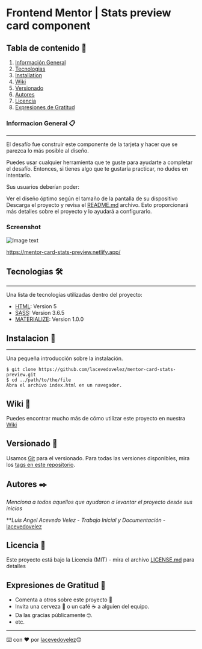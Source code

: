 # Frontend Mentor | Stats preview card component

## Tabla de contenido 🚀
1. [Información General](#informacion-general-)
2. [Tecnologias](#tecnologias-%EF%B8%8F)
3. [Installation](#instalacion-)
4. [Wiki](#wiki-)
5. [Versionado](#versionado-)
6. [Autores](#autores-%EF%B8%8F)
7. [Licencia](#licencia-)
8. [Expresiones de Gratitud](#expresiones-de-gratitud-)

### Informacion General 📋
***
El desafío fue construir este componente de la tarjeta y hacer que se parezca lo más posible al diseño.

Puedes usar cualquier herramienta que te guste para ayudarte a completar el desafío. Entonces, si tienes algo que te gustaría practicar, no dudes en intentarlo.

Sus usuarios deberían poder:

Ver el diseño óptimo según el tamaño de la pantalla de su dispositivo
Descarga el proyecto y revisa el [README.md](https://www.frontendmentor.io/challenges/stats-preview-card-component-8JqbgoU62) archivo. Esto proporcionará más detalles sobre el proyecto y lo ayudará a configurarlo.

### Screenshot

![Image text](https://res.cloudinary.com/dz209s6jk/image/upload/v1618491772/Challenges/t26y9p3veejvbc9biv3f.jpg)

https://mentor-card-stats-preview.netlify.app/

## Tecnologias 🛠️
***
Una lista de tecnologías utilizadas dentro del proyecto:
* [HTML](https://developer.mozilla.org/es/docs/orphaned/Web/Guide/HTML/HTML5): Version 5
* [SASS](https://example.com): Version 3.6.5
* [MATERIALIZE](https://materializecss.com): Version 1.0.0

## Instalacion 🔧
***
Una pequeña introducción sobre la instalación.
```
$ git clone https://github.com/lacevedovelez/mentor-card-stats-preview.git
$ cd ../path/to/the/file
Abra el archivo index.html en un navegador.
```

## Wiki 📖

Puedes encontrar mucho más de cómo utilizar este proyecto en nuestra [Wiki](https://github.com/lacevedovelez/mentor-card-stats-preview/wiki)

## Versionado 📌

Usamos [Git](https://git-scm.com/) para el versionado. Para todas las versiones disponibles, mira los [tags en este repositorio](https://github.com/lacevedovelez/mentor-card-stats-preview/tags).

## Autores ✒️

_Menciona a todos aquellos que ayudaron a levantar el proyecto desde sus inicios_

***Luis Angel Acevedo Velez* - *Trabajo Inicial y Documentación* - [lacevedovelez](https://github.com/lacevedovelez)

## Licencia 📄

Este proyecto está bajo la Licencia (MIT) - mira el archivo [LICENSE.md](LICENSE.md) para detalles

## Expresiones de Gratitud 🎁

* Comenta a otros sobre este proyecto 📢
* Invita una cerveza 🍺 o un café ☕ a alguien del equipo. 
* Da las gracias públicamente 🤓.
* etc.

---
⌨️ con ❤️ por [lacevedovelez](https://github.com/lacevedovelez)😊
